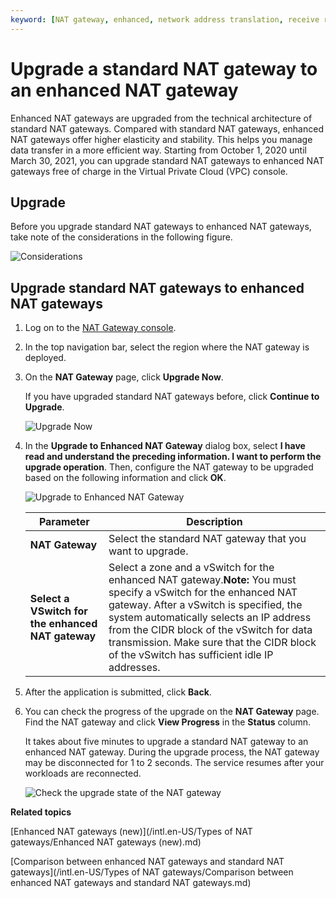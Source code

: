 ```yaml
---
keyword: [NAT gateway, enhanced, network address translation, receive requests from the Internet, access the Internet]
---
```


# Upgrade a standard NAT gateway to an enhanced NAT gateway

Enhanced NAT gateways are upgraded from the technical architecture of standard NAT gateways. Compared with standard NAT gateways, enhanced NAT gateways offer higher elasticity and stability. This helps you manage data transfer in a more efficient way. Starting from October 1, 2020 until March 30, 2021, you can upgrade standard NAT gateways to enhanced NAT gateways free of charge in the Virtual Private Cloud \(VPC\) console.

## Upgrade

Before you upgrade standard NAT gateways to enhanced NAT gateways, take note of the considerations in the following figure.

![Considerations](https://static-aliyun-doc.oss-accelerate.aliyuncs.com/assets/img/en-US/0082659951/p147943.png)

## Upgrade standard NAT gateways to enhanced NAT gateways

1.  Log on to the [NAT Gateway console](https://vpc.console.aliyun.com/nat).

2.  In the top navigation bar, select the region where the NAT gateway is deployed.

3.  On the **NAT Gateway** page, click **Upgrade Now**.

    If you have upgraded standard NAT gateways before, click **Continue to Upgrade**.

    ![Upgrade Now](https://static-aliyun-doc.oss-accelerate.aliyuncs.com/assets/img/en-US/6618369951/p146934.png)

4.  In the **Upgrade to Enhanced NAT Gateway** dialog box, select **I have read and understand the preceding information. I want to perform the upgrade operation**. Then, configure the NAT gateway to be upgraded based on the following information and click **OK**.

    ![Upgrade to Enhanced NAT Gateway](https://static-aliyun-doc.oss-accelerate.aliyuncs.com/assets/img/en-US/7307773061/p148992.png)

    |Parameter|Description|
    |---------|-----------|
    |**NAT Gateway**|Select the standard NAT gateway that you want to upgrade.|
    |**Select a VSwitch for the enhanced NAT gateway**|Select a zone and a vSwitch for the enhanced NAT gateway.**Note:** You must specify a vSwitch for the enhanced NAT gateway. After a vSwitch is specified, the system automatically selects an IP address from the CIDR block of the vSwitch for data transmission. Make sure that the CIDR block of the vSwitch has sufficient idle IP addresses. |

5.  After the application is submitted, click **Back**.

6.  You can check the progress of the upgrade on the **NAT Gateway** page. Find the NAT gateway and click **View Progress** in the **Status** column.

    It takes about five minutes to upgrade a standard NAT gateway to an enhanced NAT gateway. During the upgrade process, the NAT gateway may be disconnected for 1 to 2 seconds. The service resumes after your workloads are reconnected.

    ![Check the upgrade state of the NAT gateway](https://static-aliyun-doc.oss-accelerate.aliyuncs.com/assets/img/en-US/6618369951/p147358.png)


**Related topics**  


[Enhanced NAT gateways \(new\)](/intl.en-US/Types of NAT gateways/Enhanced NAT gateways (new).md)

[Comparison between enhanced NAT gateways and standard NAT gateways](/intl.en-US/Types of NAT gateways/Comparison between enhanced NAT gateways and standard NAT gateways.md)

